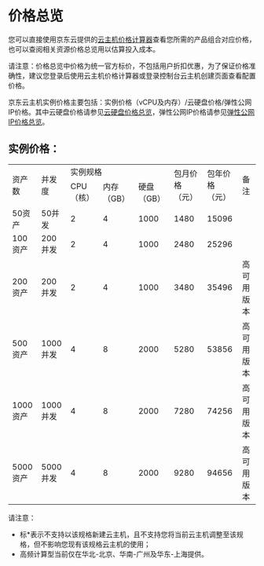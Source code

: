 # 价格总览

您可以直接使用京东云提供的[云主机价格计算器](https://www.jdcloud.com/calculator/calHost)查看您所需的产品组合对应价格，也可以查阅相关资源价格总览用以估算投入成本。

请注意：价格总览中价格为统一官方标价，不包括用户折扣优惠，为了保证价格准确性，建议您登录后使用云主机价格计算器或登录控制台云主机创建页面查看配置价格。


京东云主机实例价格主要包括：实例价格（vCPU及内存）/云硬盘价格/弹性公网IP价格。其中云硬盘价格请参见[云硬盘价格总览](https://docs.jdcloud.com/cn/cloud-disk-service/price-overview)，弹性公网IP价格请参见[弹性公网IP价格总览](../../../Networking/Elastic-IP/Pricing/Price-Overview.md)。

## 实例价格：

<table>
   <tr>
      <td rowspan="2" colspan="1">资产数</td>
      <td rowspan="2" colspan="1">并发度</td>
      <td colspan="3">实例规格</td>
      <td rowspan="2" colspan="1">包月价格（元）</td>
      <td rowspan="2" colspan="1">包年价格（元）</td>
      <td rowspan="2" colspan="1">备注</td>
   </tr>
   <tr>
      <td>CPU（核）</td>
      <td>内存（GB）</td> 
      <td>硬盘（GB）</td>    
   </tr>
   <tr>
      <td>50资产</td>
      <td>50并发</td>
      <td>2</td>
      <td>4</td>
      <td>1000</td>
      <td>1480</td>
      <td>15096</td>
      <td></td>
   </tr>
   <tr>
      <td>100资产</td>
      <td>200并发</td>
      <td>2</td>
      <td>4</td>
      <td>1000</td>
      <td>2480</td>
      <td>25296</td>
      <td></td>
   </tr>
   <tr>
      <td>200资产</td>
      <td>200并发</td>
      <td>2</td>
      <td>4</td>
      <td>1000</td>
      <td>3480</td>
      <td>35496</td>
      <td>高可用版本</td>
   </tr>
   <tr>
      <td>500资产</td>
      <td>1000并发</td>
      <td>4</td>
      <td>8</td>
      <td>2000</td>
      <td>5280</td>
      <td>53856</td>
      <td>高可用版本</td>
   </tr>
   <tr>
      <td>1000资产</td>
      <td>1000并发</td>
      <td>4</td>
      <td>8</td>
      <td>2000</td>
      <td>7280</td>
      <td>74256</td>
      <td>高可用版本</td>
   </tr>
   <tr>
      <td>5000资产</td>
      <td>5000并发</td>
      <td>4</td>
      <td>8</td>
      <td>2000</td>
      <td>9280</td>
      <td>94656</td>
      <td>高可用版本</td>
   </tr>
  

</table>

请注意：

* 标*表示不支持以该规格新建云主机，且不支持您将当前云主机调整至该规格，但不影响您现有该规格云主机的使用；
* 高频计算型当前仅在华北-北京、华南-广州及华东-上海提供。


